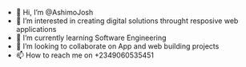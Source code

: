 - 👋 Hi, I’m @AshimoJosh
- 👀 I’m interested in creating digital solutions throught resposive web applications
- 🌱 I’m currently learning Software Engineering
- 💞️ I’m looking to collaborate on App and web building projects
- 📫 How to reach me on  +2349060535451

<!---
AshimoJosh/AshimoJosh is a ✨ special ✨ repository because its `README.md` (this file) appears on your GitHub profile.
You can click the Preview link to take a look at your changes.
--->
